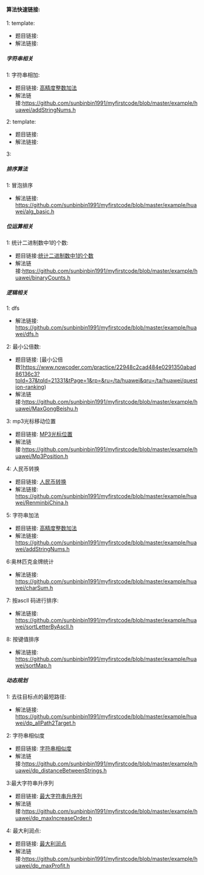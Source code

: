 #### 算法快速链接:

1: template:
* 题目链接: []()
* 解法链接:

##### 字符串相关

1: 字符串相加:
* 题目链接: [高精度整数加法](https://www.nowcoder.com/practice/49e772ab08994a96980f9618892e55b6?tpId=37&tqId=21280&tPage=3&rp=&ru=/ta/huawei&qru=/ta/huawei/question-ranking)
* 解法链接:https://github.com/sunbinbin1991/myfirstcode/blob/master/example/huawei/addStringNums.h

2: template:
* 题目链接: []()
* 解法链接:

3: 

##### 排序算法
1: 冒泡排序
* 解法链接: https://github.com/sunbinbin1991/myfirstcode/blob/master/example/huawei/alg_basic.h

##### 位运算相关
1: 统计二进制数中1的个数:
* 题目链接:[统计二进制数中1的个数](https://www.nowcoder.com/practice/1b46eb4cf3fa49b9965ac3c2c1caf5ad?tpId=37&tqId=21285&tPage=4&rp=&ru=/ta/huawei&qru=/ta/huawei/question-ranking)
* 解法链接:https://github.com/sunbinbin1991/myfirstcode/blob/master/example/huawei/binaryCounts.h

##### 逻辑相关
1: dfs
* 解法链接: https://github.com/sunbinbin1991/myfirstcode/blob/master/example/huawei/dfs.h

2: 最小公倍数:
* 题目链接: [最小公倍数]https://www.nowcoder.com/practice/22948c2cad484e0291350abad86136c3?tpId=37&tqId=21331&tPage=1&rp=&ru=/ta/huawei&qru=/ta/huawei/question-ranking)
* 解法链接:https://github.com/sunbinbin1991/myfirstcode/blob/master/example/huawei/MaxGongBeishu.h

3: mp3光标移动位置
* 题目链接: [MP3光标位置](https://www.nowcoder.com/practice/eaf5b886bd6645dd9cfb5406f3753e15?tpId=37&tqId=21287&tPage=1&rp=&ru=/ta/huawei&qru=/ta/huawei/question-ranking)
* 解法链接:https://github.com/sunbinbin1991/myfirstcode/blob/master/example/huawei/Mp3Position.h

4: 人民币转换
* 题目链接: [人民币转换](https://github.com/sunbinbin1991/myfirstcode/blob/master/example/huawei/RenminbiChina.h)
* 解法链接: https://github.com/sunbinbin1991/myfirstcode/blob/master/example/huawei/RenminbiChina.h

5: 字符串加法
* 题目链接: [高精度整数加法](https://www.nowcoder.com/practice/49e772ab08994a96980f9618892e55b6?tpId=37&tqId=21280&tPage=1&rp=&ru=/ta/huawei&qru=/ta/huawei/question-ranking)
* 解法链接: https://github.com/sunbinbin1991/myfirstcode/blob/master/example/huawei/addStringNums.h

6:奥林匹克金牌统计
* 解法链接: https://github.com/sunbinbin1991/myfirstcode/blob/master/example/huawei/charSum.h

7: 按ascll 码进行排序:
* 解法链接: https://github.com/sunbinbin1991/myfirstcode/blob/master/example/huawei/sortLetterByAscll.h

8: 按键值排序
* 解法链接: https://github.com/sunbinbin1991/myfirstcode/blob/master/example/huawei/sortMap.h


##### 动态规划
1: 去往目标点的最短路径:
*  解法链接: https://github.com/sunbinbin1991/myfirstcode/blob/master/example/huawei/dp_allPath2Target.h

2: 字符串相似度
* 题目链接: [字符串相似度](https://www.nowcoder.com/practice/f549ee08ddd84b8485a4fa9aefaf4a38?tpId=37&tqId=21302&tPage=4&rp=&ru=%2Fta%2Fhuawei&qru=%2Fta%2Fhuawei%2Fquestion-ranking)
* 解法链接:https://github.com/sunbinbin1991/myfirstcode/blob/master/example/huawei/dp_distanceBetweenStrings.h

3:最大字符串升序列
* 题目链接: [最大字符串升序列](https://www.nowcoder.com/practice/24e6243b9f0446b081b1d6d32f2aa3aa?tpId=37&tqId=21326&tPage=6&rp=&ru=%2Fta%2Fhuawei&qru=%2Fta%2Fhuawei%2Fquestion-ranking)
* 解法链接:https://github.com/sunbinbin1991/myfirstcode/blob/master/example/huawei/dp_maxIncreaseOrder.h

4: 最大利润点:
* 题目链接: [最大利润点](https://www.hackerearth.com/zh/practice/algorithms/dynamic-programming/introduction-to-dynamic-programming-1/tutorial/)
* 解法链接:https://github.com/sunbinbin1991/myfirstcode/blob/master/example/huawei/dp_maxProfit.h

